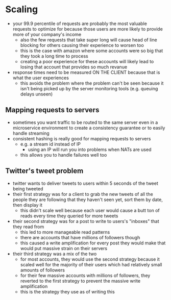 # Scaling

- your 99.9 percentile of requests are probably the most valuable requests to optimize for because those users are more likely to provide more of your company's income
  - also the few requests that take super long will cause head of line blocking for others causing their experience to worsen too
  - this is the case with amazon where some accounts were so big that they took a long time to process
  - creating a poor experience for these accounts will likely lead to losing that account that provides so much revanue
- response times need to be measured ON THE CLIENT because that is what the user experiences
  - this avoids the problem where the problem can't be seen because it isn't being picked up by the server monitoring tools (e.g. queuing delays unseen)

## Mapping requests to servers
- sometimes you want traffic to be routed to the same server even in a microservice environment to create a consistency guarantee or to easily handle streaming
- consistent hashing is really good for mapping requests to servers
  - e.g. a stream id instead of IP
    - using an IP will run you into problems when NATs are used
  - this allows you to handle failures well too

## Twitter's tweet problem
- twitter wants to deliver tweets to users within 5 seconds of the tweet being tweeted
- their first strategy was for a client to grab the new tweets of all the people they are following that they haven't seen yet, sort them by date, then display it
  - this didn't scale well because each user would cause a butt ton of reads every time they queried for more tweets
- their second strategy was for a post to write to users's "inboxes" that they read from
  - this led to more manageable read patterns
  - there are accounts that have millions of followers though
  - this caused a write amplification for every post they would make that would put massive strain on their servers
- their third strategy was a mix of the two
  - for most accounts, they would use the second strategy because it scaled well for the majority of their users which had relatively small amounts of followers
  - for their few massive accounts with millions of followers, they reverted to the first strategy to prevent the massive write amplification
  - this is the strategy they use as of writing this